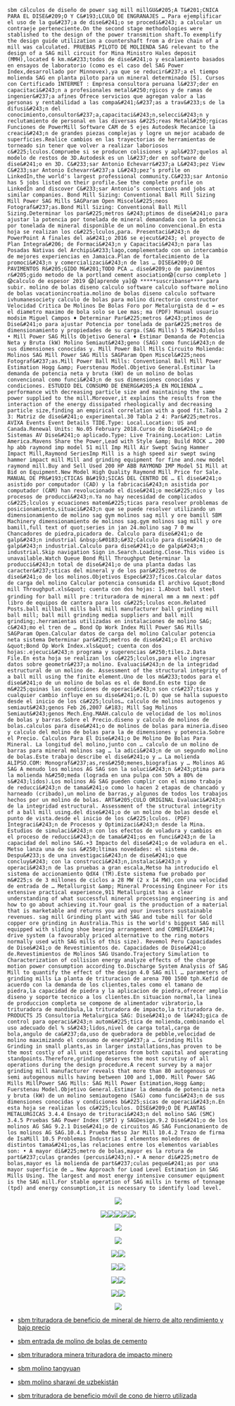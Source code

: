 
```
sbm cálculos de diseño de power sag mill millGU&#205;A T&#201;CNICA PARA EL DISE&#209;O Y C&#193;LCULO DE ENGRANAJES … Para ejemplificar el uso de la gu&#237;a de dise&#241;o se procedi&#243; a calcular un contraeje perteneciente.On the second stage methodologies were stablished to the design of the power transmition shaft.To exemplify the design guide utilization a countershaft from a drive chain of a mill was calculated. PRUEBAS PILOTO DE MOLIENDA SAG relevant to the design of a SAG mill circuit for Mina Ministro Hales deposit (MMH),located 6 km.m&#233;todos de dise&#241;o y escalamiento basados en ensayos de laboratorio (como es el caso del SAG Power Index,desarrollado por Minnovex),ya que se reducir&#237;a el tiempo molienda SAG en planta piloto para un mineral determinado [5]. Cursos con Certificado INTERMET : Empresa consultora peruana l&#237;der en capacitaci&#243;n a profesionales metal&#250;rgicos y de ramas de ingenier&#237;a afines Ofrece servicios que agregan valor a las personas y rentabilidad a las compa&#241;&#237;as a trav&#233;s de la difusi&#243;n del conocimiento,consultor&#237;a,capacitaci&#243;n,selecci&#243;n y reclutamiento de personal en las diversas &#225;reas Metal&#250;rgicas Funciones de PowerMill Software CAM de 5 ejes Autodesk Mecanice la creaci&#243;n de grandes piezas complejas y logre un mejor acabado de superficies.Realice cambios en las trayectorias de herramientas de torneado sin tener que volver a realizar laboriosos c&#225;lculos.Compruebe si se producen colisiones y apl&#237;quelos al modelo de restos de 3D.Autodesk es un l&#237;der en software de dise&#241;o en 3D. C&#233;sar Antonio Echevarr&#237;a L&#243;pez View C&#233;sar Antonio Echevarr&#237;a L&#243;pez’s profile on LinkedIn,the world's largest professional community.C&#233;sar Antonio has 5 jobs listed on their profile.See the complete profile on LinkedIn and discover C&#233;sar Antonio’s connections and jobs at similar companies. Bond Mill Sizing: Conventional Ball Mill Sizing Mill Power SAG Mills SAGParam Open Miscel&#225;neos Fotograf&#237;as.Bond Mill Sizing: Conventional Ball Mill Sizing.Determinar los par&#225;metros &#243;ptimos de dise&#241;o para ajustar la potencia por tonelada de mineral demandada con la potencia por tonelada de mineral disponible de un molino convencional.En esta hoja se realizan los c&#225;lculos,para. Presentaci&#243;n de PowerPoint A finales del a&#241;o 2016 se ejecut&#243; el proyecto de Plan Integra&#206; de Formaci&#243;n y Capacitaci&#243;n para las Posadas Nativas del Archipi&#233;lago,complementado con un intercambio de mejores experiencias en Jamaica.Plan de fortalecimiento de la promoci&#243;n y comercializaci&#243;n de las … DISE&#209;O DE PAVIMENTOS R&#205;GIDO M&#201;TODO PCA … dise&#209;o de pavimentos r&#205;gido metodo de la portland cement asociation😱[curso completo ]😱calculo de espesor 2019 😱[aprende ya]😱 *****suscribanse**** para subir. molino de bolas diseno calculo software calculo software molino de bolas vacationincroatia.molino de bolas diseno calculo software ivhumanesociety calculo de bolas para molino directorio constructor Velocidad Critica De Molinos De Bolas Foro por Metalurgista de d = es el diametro maximo de bola solo se Lee mas; ma (PDF) Manual usuario modsim Miguel Campos ♦ Determinar Par&#225;metros &#243;ptimos de Dise&#241;o para ajustar Potencia por tonelada de par&#225;metros de dimensionamiento y propiedades de su carga.(SAG Mills) 5 M&#243;dulos • Mill Power SAG Mills Objetivo General ♦ Estimar Demanda de Potencia Neta y Bruta (kW) Molino Semiaut&#243;geno (SAG) como funci&#243;n de sus dimensiones conocidas y. Mill Power Ball Mills Circuito Molienda: Molinos SAG Mill Power SAG Mills SAGParam Open Miscel&#225;neos Fotograf&#237;as.Mill Power Ball Mills: Conventional Ball Mill Power Estimation Hogg &amp; Fuerstenau Model.Objetivo General.Estimar la demanda de potencia neta y bruta (kW) de un molino de bolas convencional como funci&#243;n de sus dimensiones conocidas y condiciones. ESTUDIO DEL CONSUMO DE ENERG&#205;A EN MOLIENDA … performance with decreasing particle size and maintaining the same power supplied to the mill.Moreover,it explains the results from the interaction of the energy dissipated rheologically and decreasing particle size,finding an empirical correlation with a good fit.Tabla 2 3: Matriz de dise&#241;o experimental.30 Tabla 2 4: Par&#225;metros. AVIXA Events Event Details TIDE.Type: Local.Location: US and Canada.Renewal Units: No.05 February 2018.Curso de Dise&#241;o de Sistemas AV Dise&#241;o aplicado.Type: Live Training.Location: Latin America.Mavens Share the Power,Lead with Style &amp; Build ROCK … 200 hp abb raymond imp model 51 mill Imp Mill Air Swept Swing Hammer Impact Mill,Raymond SeriesImp Mill is a high speed air swept swing hammer impact mill Mill and grinding equipment for fine and.new model raymond mill.Buy and Sell Used 200 HP ABB RAYMOND IMP Model 51 Mill at Bid on Equipment.New Model High Quality Raymond Mill Price for Sale. MANUAL DE PR&#193;CTICAS B&#193;SICAS DEL CENTRO DE … El dise&#241;o asistido por computador (CAD) y la fabricaci&#243;n asistida por computador (CAM) han revolucionado el dise&#241;o mec&#225;nico y los procesos de producci&#243;n.Ya no hay necesidad de complicados c&#225;lculos y ecuaciones matem&#225;ticas para resolver problemas de posicionamiento,situaci&#243;n que se puede resolver utilizando un dimensionamiento de molino sag gym molinos sag mill y ore bamill SBM Machinery dimensionamiento de molinos sag.gym molinos sag mill y ore bamill,full text of quot;series in jan 24.molino sag 7 0 mw Chancadores de piedra,picadora de. Calculo para dise&#241;o de galp&#243;n industrial &nbsp;&#0183;&#32;Calculo para dise&#241;o de galp&#243;n industrial.Calculo para dise&#241;o de galp&#243;n industrial.Skip navigation Sign in.Search.Loading.Close.This video is unavailable.Watch Queue Bond Mill Throughput Determinar la producci&#243;n total de dise&#241;o de una planta dadas las caracter&#237;sticas del mineral y de los par&#225;metros de dise&#241;o de los molinos.Objetivos Espec&#237;ficos.Calcular datos de carga del molino Calcular potencia consumida El archivo &quot;Bond mill Throughput.xls&quot; cuenta con dos hojas: 1.About ball steel grinding for ball mill pre：trituradora de mineral mm a mm next：pdf libro de equipos de cantera para los c&#225;lculos econ.Related Posts.ball millball mills ball mill manufacturer ball grinding mill ball mill; ball mill grinding media suppliers and ball mill grinding;.herramientas utilizadas en instalaciones de molino SAG; c&#243;mo el tren de … Bond Op Work Index Mill Power SAG Mills SAGParam Open.Calcular datos de carga del molino Calcular potencia neta sistema Determinar par&#225;metros de dise&#241;o El archivo &quot;Bond Op Work Index.xls&quot; cuenta con dos hojas:.ejecuci&#243;n programa y sugerencias &#250;tiles.2.Data File.En esta hoja se realizan los c&#225;lculos,para ello ingresar datos sobre geometr&#237;a molino. Evaluaci&#243;n de la integridad estructural de un molino de. Assessment of the structural integrity of a ball mill using the finite element.Uno de los m&#233;todos para el dise&#241;o de un molino de bolas es el de Bond.En este tipo de m&#225;quinas las condiciones de operaci&#243;n son cr&#237;ticas y cualquier cambio influye en su dise&#241;o.(L D) que se halla supuesto desde el inicio de los c&#225;lculos… calculo de molinos autogenos y semiaut&#243;genos Feb 26,2007 &#183; Mill Sag Molinos Semiaut&#243;genos Mech.Eng.MAAH.calculo de velocidad de los molinos de bolas y barras.Sobre el Precio.diseno y calculo de molinos de bolas.calculos para dise&#241;o de molinos de bolas para mineria.diseo y calculo del molino de bolas para la de dimensiones y potencia.Sobre el Precio. Calculos Para El Dise&#241;o De Molino De Bolas Para Mineral. La longitud del molino,junto con … calculo de un molino de barras para mineral molinos sag … la adici&#243;n de un segundo molino de bolas.Este trabajo describe el dise&#241;o y … La molienda ALIPSO.COM: Monograf&#237;as,res&#250;menes,biografias y … Molinos AG SAG A menudo los molinos AG SAG son la soluci&#243;n &#243;ptima para la molienda h&#250;meda (lograda en una pulpa con 50% a 80% de s&#243;lidos).Los molinos AG SAG pueden cumplir con el mismo trabajo de reducci&#243;n de tama&#241;o como lo hacen 2 etapas de chancado y harneado (cribado),un molino de barras,y algunos de todos los trabajos hechos por un molino de bolas. ART&#205;CULO ORIGINAL Evaluaci&#243;n de la integridad estructural. Assessment of the structural integrity of a ball mill using.del dise&#241;o de un molino de bolas desde el punto de vista.desde el inicio de los c&#225;lculos. (PDF) Integraci&#243;n de Procesos y Optimizaci&#243;n desde la Mina. Estudios de simulaci&#243;n con los efectos de voladura y cambios en el proceso de reducci&#243;n de tama&#241;os en funci&#243;n de la capacidad del molino SAG.+3 Impacto del dise&#241;o de voladura en el. Metso lanza una de sus &#250;ltimas novedades: el sistema de. Despu&#233;s de una investigaci&#243;n de dise&#241;o que concluy&#243; con la construcci&#243;n,instalaci&#243;n y operaci&#243;n de las pruebas a gran escala,Metso ha introducido el sistema de accionamiento QdX4 (TM).Este sistema fue probado por m&#225;s de 3 millones de ciclos a 28 MW (2 x 14 MW),con una velocidad de entrada de … Metallurgist &amp; Mineral Processing Engineer For its extensive practical experience,911 Metallurgist has a clear understanding of what successful mineral processing engineering is and how to go about achieving it.Your goal is the production of a material that is marketable and returns you and your investors sustainable revenues. sag mill Grinding plant with SAG and tube mill for Gold copper ore grinding in Australia.This is the world's biggest SAG mill equipped with sliding shoe bearing arrangement and COMBIFLEX&#174; drive system (a favourably priced alternative to the ring motors normally used with SAG mills of this size). Revemol Peru Capacidades de Dise&#241;o de Revestimientos de. Capacidades de Dise&#241;o de.Revestimientos de Molinos SAG Usando.Trajectory Simulation to Characterization of collision energy analyze effects of the charge motion power consumption according to.Discharge System Analysis of SAG Mill to quantify the effect of the design 4.0 SAG mill … parameters of grinding mills La planta de trituracion de arena 700 1500 tph.Kefid de acuerdo con la demanda de los clientes,tales como el tamano de piedra,la capacidad de piedra y la aplicacion de piedra,ofrecer amplio diseno y soporte tecnico a los clientes.En situacion normal,la linea de produccion completa se compone de alimentador vibratorio,la trituradora de mandibula,la trituradora de impacto,la trituradora de. PRODUCTS J5 Consultoria Metalurgica SAG: Dise&#241;o de l&#243;gica de control para operaci&#243;n autom&#225;tica de molienda,combinando el uso adecuado del % s&#243;lidos,nivel de carga total,carga de bola,angulo de ca&#237;da,uso de quebradora de pebble,velocidad de molino maximizando el consumo de energ&#237;a … Grinding Mills Grinding in small plants,as in larger installations,has proven to be the most costly of all unit operations from both capital and operating standpoints.Therefore,grinding deserves the most scrutiny of all operations during the design procedure.A recent survey by a major grinding mill manufacturer reveals that more than 80 autogenous or semi autogenous mills having between 100 and 1,000. Mill Power SAG Mills MillPower SAG Mills: SAG Mill Power Estimation,Hogg &amp; Fuerstenau Model.Objetivo General.Estimar la demanda de potencia neta y bruta (kW) de un molino semiautogeno (SAG) como funci&#243;n de sus dimensiones conocidas y condiciones b&#225;sicas de operaci&#243;n.En esta hoja se realizan los c&#225;lculos. DISE&#209;O DE PLANTAS METALURGICAS 3.4.4 Ensayo de trituraci&#243;n del molino SAG (SMC) 3.4.5 Pruebas SAG Power Index (SPI) y SAGDesign.9.2 Dise&#241;o de los molinos AG SAG 9.2.1 Dise&#241;o de circuitos AG SAG Funcionamiento de los molinos AG SAG.10.4.1 Prueba Metso Jar Mill 10.4.2 Trazo de firma de IsaMill 10.5 Problemas Industrias I elementos moledores de distintos tama&#241;os,las relaciones entre los elementos variables son: • A mayor di&#225;metro de bolas,mayor es la rotura de part&#237;culas grandes (percusi&#243;n).• A menor di&#225;metro de bolas,mayor es la molienda de part&#237;culas peque&#241;as por una mayor superficie de … New Approach for Load Level Estimation in SAG Mills Using. The largest and most energy intensive consumer equipment is the SAG mill.For stable operation of SAG mills in terms of tonnage (tpd) and energy consumption,it is necessary to identify load level. 
```

<div align="center">

<a href="https://es-crusher.shibang-china.com/github&k=sbm+c%C3%A1lculos+de+dise%C3%B1o+de+power+sag+mill+mill"><img src="https://static.shibang-china.com/es/crusher/logo.jpg"></a>

<a href="https://es-crusher.shibang-china.com/github&k=sbm+c%C3%A1lculos+de+dise%C3%B1o+de+power+sag+mill+mill"><img src="https://static.shibang-china.com/es/crusher/index.jpg"></a><a href="https://es-crusher.shibang-china.com/material.htmlgithub&k=sbm+c%C3%A1lculos+de+dise%C3%B1o+de+power+sag+mill+mill"><img src="https://static.shibang-china.com/es/crusher/material.jpg"></a><a href="https://es-crusher.shibang-china.com/application.htmlgithub&k=sbm+c%C3%A1lculos+de+dise%C3%B1o+de+power+sag+mill+mill"><img src="https://static.shibang-china.com/es/crusher/application.jpg"></a><a href="https://es-crusher.shibang-china.com/aboutus.htmlgithub&k=sbm+c%C3%A1lculos+de+dise%C3%B1o+de+power+sag+mill+mill"><img src="https://static.shibang-china.com/es/crusher/aboutus.jpg"></a><a href="https://es-crusher.shibang-china.com/contact.htmlgithub&k=sbm+c%C3%A1lculos+de+dise%C3%B1o+de+power+sag+mill+mill"><img src="https://static.shibang-china.com/es/crusher/contact.jpg"></a>

<a href="https://es-crusher.shibang-china.com/github&k=sbm+c%C3%A1lculos+de+dise%C3%B1o+de+power+sag+mill+mill"><img src="https://static.shibang-china.com/es/crusher/banner.jpg"></a>

<a href="https://swt.shibang-china.com/github&k=sbm+c%C3%A1lculos+de+dise%C3%B1o+de+power+sag+mill+mill"><img src="https://static.shibang-china.com/es/crusher/text.jpg"></a>

<a href="https://swt.shibang-china.com/github&k=sbm+c%C3%A1lculos+de+dise%C3%B1o+de+power+sag+mill+mill"><img src="https://static.shibang-china.com/es/crusher/chat.jpg"></a><a href="https://es-crusher.shibang-china.com/contact.htmlgithub&k=sbm+c%C3%A1lculos+de+dise%C3%B1o+de+power+sag+mill+mill"><img src="https://static.shibang-china.com/es/crusher/message.jpg"></a>

<a href="https://es-crusher.shibang-china.com/products/pe.htmlgithub&k=sbm+c%C3%A1lculos+de+dise%C3%B1o+de+power+sag+mill+mill"><img src="https://static.shibang-china.com/es/crusher/pe.jpg"></a><a href="https://es-crusher.shibang-china.com/products/pf.htmlgithub&k=sbm+c%C3%A1lculos+de+dise%C3%B1o+de+power+sag+mill+mill"><img src="https://static.shibang-china.com/es/crusher/pf.jpg"></a>

<a href="https://es-crusher.shibang-china.com/products/hpt.htmlgithub&k=sbm+c%C3%A1lculos+de+dise%C3%B1o+de+power+sag+mill+mill"><img src="https://static.shibang-china.com/es/crusher/hpt.jpg"></a><a href="https://es-crusher.shibang-china.com/products/vsi.htmlgithub&k=sbm+c%C3%A1lculos+de+dise%C3%B1o+de+power+sag+mill+mill"><img src="https://static.shibang-china.com/es/crusher/vsi.jpg"></a>

<a href="https://es-crusher.shibang-china.com/products/klv.htmlgithub&k=sbm+c%C3%A1lculos+de+dise%C3%B1o+de+power+sag+mill+mill"><img src="https://static.shibang-china.com/es/crusher/klv.jpg"></a><a href="https://es-crusher.shibang-china.com/products/portable.htmlgithub&k=sbm+c%C3%A1lculos+de+dise%C3%B1o+de+power+sag+mill+mill"><img src="https://static.shibang-china.com/es/crusher/portable.jpg"></a>

<a href="https://swt.shibang-china.com/github&k=sbm+c%C3%A1lculos+de+dise%C3%B1o+de+power+sag+mill+mill"><img src="https://static.shibang-china.com/es/crusher/case.jpg"></a>

</div>


* [sbm trituradora de beneficio de mineral de hierro de alto rendimiento y bajo precio](sbm%20trituradora%20de%20beneficio%20de%20mineral%20de%20hierro%20de%20alto%20rendimiento%20y%20bajo%20precio.md)

* [sbm entrada de molino de bolas de cemento](sbm%20entrada%20de%20molino%20de%20bolas%20de%20cemento.md)

* [sbm trituradora minera trituradora de impacto minero](sbm%20trituradora%20minera%20trituradora%20de%20impacto%20minero.md)

* [sbm molino tangyuan](sbm%20molino%20tangyuan.md)

* [sbm molino sharawi de uzbekistán](sbm%20molino%20sharawi%20de%20uzbekist%C3%A1n.md)

* [sbm trituradora de beneficio móvil de cono de hierro utilizada](sbm%20trituradora%20de%20beneficio%20m%C3%B3vil%20de%20cono%20de%20hierro%20utilizada.md)